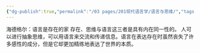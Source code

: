 ```yaml
---
{"dg-publish":true,"permalink":"/03 pages/201现代语言学/语言与思维/","tags":["语言学"],"created":"2024-11-30T21:03:31.002+08:00","updated":"2025-03-02T15:16:53.622+08:00"}
---
```


海德格尔：语言是存在的家
存在、思维与语言这三者是具有内在同一性的。
人可以进行抽象思维，可以用语言来交流和传递信息。语言在表达存在时虽然丧失了许多感性的成分，但是它却更加精练地表达了世界的本质。